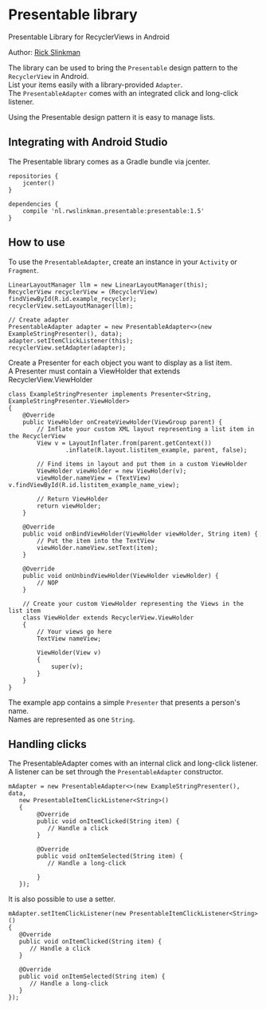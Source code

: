 Presentable library
=======

Presentable Library for RecyclerViews in Android

Author: [Rick Slinkman](<http://rwslinkman.nl>)

The library can be used to bring the `Presentable` design pattern to the `RecyclerView` in Android.<br/>
List your items easily with a library-provided `Adapter`.<br/>
The `PresentableAdapter` comes with an integrated click and long-click listener.

Using the Presentable design pattern it is easy to manage lists.

Integrating with Android Studio
-------------------------------

The Presentable library comes as a Gradle bundle via jcenter.
```
repositories {
    jcenter()
}
```

```
dependencies {
	compile 'nl.rwslinkman.presentable:presentable:1.5'
}
```

How to use
----------
To use the `PresentableAdapter`, create an instance in your `Activity` or `Fragment`.

```
LinearLayoutManager llm = new LinearLayoutManager(this);
RecyclerView recyclerView = (RecyclerView) findViewById(R.id.example_recycler);
recyclerView.setLayoutManager(llm);

// Create adapter
PresentableAdapter adapter = new PresentableAdapter<>(new ExampleStringPresenter(), data);
adapter.setItemClickListener(this);
recyclerView.setAdapter(adapter);
```

Create a Presenter for each object you want to display as a list item.<br/>
A Presenter must contain a ViewHolder that extends RecyclerView.ViewHolder

```
class ExampleStringPresenter implements Presenter<String, ExampleStringPresenter.ViewHolder>
{
    @Override
    public ViewHolder onCreateViewHolder(ViewGroup parent) {
        // Inflate your custom XML layout representing a list item in the RecyclerView
        View v = LayoutInflater.from(parent.getContext())
                .inflate(R.layout.listitem_example, parent, false);

        // Find items in layout and put them in a custom ViewHolder
        ViewHolder viewHolder = new ViewHolder(v);
        viewHolder.nameView = (TextView) v.findViewById(R.id.listitem_example_name_view);

        // Return ViewHolder
        return viewHolder;
    }

    @Override
    public void onBindViewHolder(ViewHolder viewHolder, String item) {
        // Put the item into the TextView
        viewHolder.nameView.setText(item);
    }

    @Override
    public void onUnbindViewHolder(ViewHolder viewHolder) {
        // NOP
    }

    // Create your custom ViewHolder representing the Views in the list item
    class ViewHolder extends RecyclerView.ViewHolder
    {
        // Your views go here
        TextView nameView;

        ViewHolder(View v)
        {
            super(v);
        }
    }
}
```

The example app contains a simple `Presenter` that presents a person's name.<br/>
Names are represented as one `String`.

Handling clicks
----------
The PresentableAdapter comes with an internal click and long-click listener.<br/>
A listener can be set through the `PresentableAdapter` constructor.
 ```
 mAdapter = new PresentableAdapter<>(new ExampleStringPresenter(), data,
    new PresentableItemClickListener<String>()
    {
         @Override
         public void onItemClicked(String item) {
            // Handle a click
         }

         @Override
         public void onItemSelected(String item) {
            // Handle a long-click

         }
    });
 ```
It is also possible to use a setter.
```
mAdapter.setItemClickListener(new PresentableItemClickListener<String>()
{
   @Override
   public void onItemClicked(String item) {
      // Handle a click
   }

   @Override
   public void onItemSelected(String item) {
      // Handle a long-click
   }
});
```
